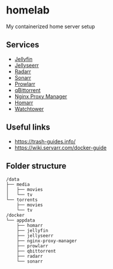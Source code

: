 # homelab

My containerized home server setup

## Services

- [Jellyfin](https://jellyfin.org/)
- [Jellyseerr](https://github.com/Fallenbagel/jellyseerr)
- [Radarr](https://radarr.video/)
- [Sonarr](https://sonarr.tv/)
- [Prowlarr](https://prowlarr.com/)
- [qBittorrent](https://www.qbittorrent.org/)
- [Nginx Proxy Manager](https://nginxproxymanager.com/)
- [Homarr](https://homarr.dev/)
- [Watchtower](https://containrrr.dev/watchtower/)

## Useful links

- https://trash-guides.info/
- https://wiki.servarr.com/docker-guide

## Folder structure

```
/data
├── media
│   ├── movies
│   └── tv
└── torrents
    ├── movies
    └── tv
/docker
└── appdata
    ├── homarr
    ├── jellyfin
    ├── jellyseerr
    ├── nginx-proxy-manager
    ├── prowlarr
    ├── qbittorrent
    ├── radarr
    └── sonarr
```
